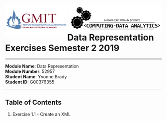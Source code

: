 
<img align="left" src="/images/GMIT-logo.png" alt="GMIT" width="200"/>                               <img align="right" src="/images/data-analytics.png" alt="HDipDA" width="300"/>  

# Data Representation Exercises Semester 2 2019 #

___________________________________________

**Module Name**: Data Representation  
**Module Number**: 52957  
**Student Name**: Yvonne Brady  
**Student ID**: G00376355  
___________________________________________

## Table of Contents ##
1. Exercise 1.1 - Create an XML